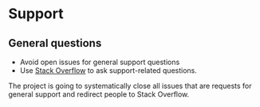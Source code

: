# Support

## General questions

- Avoid open issues for general support questions
- Use [Stack Overflow][stack-overflow] to ask support-related questions.

The project is going to systematically close all issues that are
requests for general support and redirect people to Stack Overflow.

[stack-overflow]: https://stackoverflow.com/

